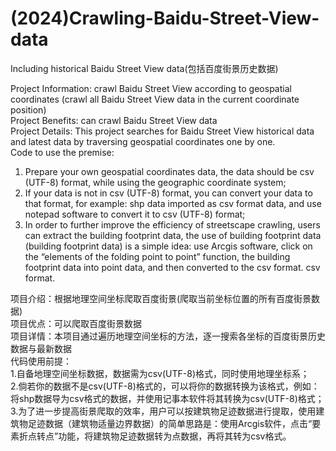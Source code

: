 # (2024)Crawling-Baidu-Street-View-data  
Including historical Baidu Street View data(包括百度街景历史数据)
  
Project Information: crawl Baidu Street View according to geospatial coordinates (crawl all Baidu Street View data in the current coordinate position)  
Project Benefits: can crawl Baidu Street View data  
Project Details: This project searches for Baidu Street View historical data and latest data by traversing geospatial coordinates one by one.  
Code to use the premise:
1. Prepare your own geospatial coordinates data, the data should be csv (UTF-8) format, while using the geographic coordinate system;  
2. If your data is not in csv (UTF-8) format, you can convert your data to that format, for example: shp data imported as csv format data, and use notepad software to convert it to csv (UTF-8) format;  
3. In order to further improve the efficiency of streetscape crawling, users can extract the building footprint data, the use of building footprint data (building footprint data) is a simple idea: use Arcgis software, click on the “elements of the folding point to point” function, the building footprint data into point data, and then converted to the csv format. csv format.  
  
  
项目介绍：根据地理空间坐标爬取百度街景(爬取当前坐标位置的所有百度街景数据)  
项目优点：可以爬取百度街景数据  
项目详情：本项目通过遍历地理空间坐标的方法，逐一搜索各坐标的百度街景历史数据与最新数据  
代码使用前提：  
1.自备地理空间坐标数据，数据需为csv(UTF-8)格式，同时使用地理坐标系；  
2.倘若你的数据不是csv(UTF-8)格式的，可以将你的数据转换为该格式，例如：将shp数据导为csv格式的数据，并使用记事本软件将其转换为csv(UTF-8)格式；  
3.为了进一步提高街景爬取的效率，用户可以按建筑物足迹数据进行提取，使用建筑物足迹数据（建筑物适量边界数据）的简单思路是：使用Arcgis软件，点击“要素折点转点”功能，将建筑物足迹数据转为点数据，再将其转为csv格式。
